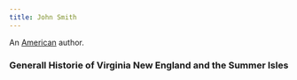 ```yaml
---
title: John Smith
---
```


An [American](../index.html) author.

### Generall Historie of Virginia New England and the Summer Isles
